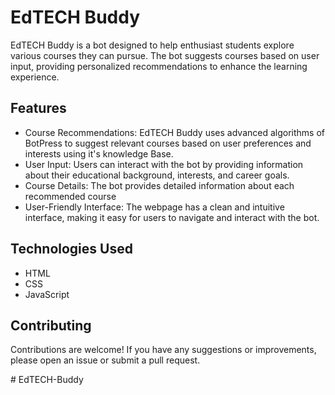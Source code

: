 # EdTECH Buddy

EdTECH Buddy is a bot designed to help enthusiast students explore various courses they can pursue. The bot suggests courses based on user input, providing personalized recommendations to enhance the learning experience.

## Features

- Course Recommendations: EdTECH Buddy uses advanced algorithms of BotPress to suggest relevant courses based on user preferences and interests using it's knowledge Base.
- User Input: Users can interact with the bot by providing information about their educational background, interests, and career goals.
- Course Details: The bot provides detailed information about each recommended course
- User-Friendly Interface: The webpage has a clean and intuitive interface, making it easy for users to navigate and interact with the bot.



## Technologies Used

- HTML
- CSS
- JavaScript

## Contributing

Contributions are welcome! If you have any suggestions or improvements, please open an issue or submit a pull request.




#   E d T E C H - B u d d y  
 